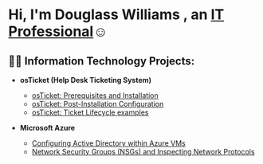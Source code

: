 <h1>Hi, I'm Douglass Williams , an <a href="https://linkedin.com/in/Dougwill02">IT Professional</a>☺</h1>

<h2>👨‍💻 Information Technology Projects:</h2>

- <b>osTicket (Help Desk Ticketing System)</b>
  - [osTicket: Prerequisites and Installation](https://github.com/Dougwill02/osticket-prereqs)
  - [osTicket: Post-Installation Configuration](https://github.com/Dougwill02/post-install-config)
  - [osTicket: Ticket Lifecycle examples](https://github.com/Dougwill02/ticket-lifecycle)
    
- <b>Microsoft Azure</b>
  - [Configuring Active Directory within Azure VMs](https://github.com/Dougwill02/configure-ad)
  - [Network Security Groups (NSGs) and Inspecting Network Protocols](https://github.com/Dougwill02/azure-network-protocols)
